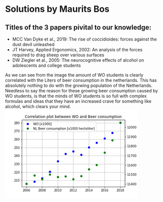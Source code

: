 # Solutions by Maurits Bos

## Titles of the 3 papers pivital to our knowledge:
- MCC Van Dyke et al., 2019: The rise of coccidioides: forces against the dust devil unleashed
- JT Harvey, Applied Ergonomics, 2002: An analysis of the forces required to drag sheep over various surfaces
- DW Ziegler et al., 2005: The neurocognitive effects of alcohol on adolescents and college students

As we can see from the image the amount of WO students is clearly correlated with the Liters of beer consumption in the netherlands. This has absolutely nothing to do with the growing population of the Netherlands. Needless to say the reason for these growing beer consumption caused by WO students, is that the minds of WO students is so full with complex formulas and ideas that they have an increased crave for something like alcohol, which clears your mind.
![correlation](thereiscorrelation.png)
